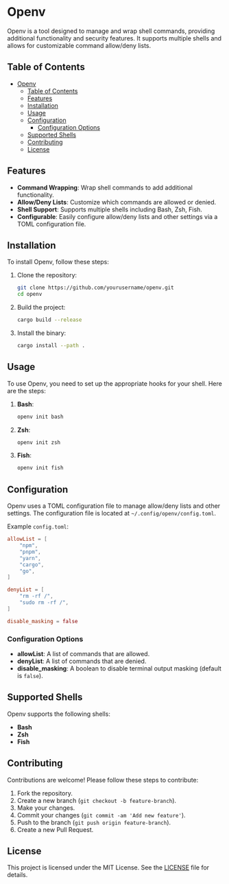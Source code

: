 # Openv

Openv is a tool designed to manage and wrap shell commands, providing additional functionality and security features. It supports multiple shells and allows for customizable command allow/deny lists.

## Table of Contents

- [Openv](#openv)
  - [Table of Contents](#table-of-contents)
  - [Features](#features)
  - [Installation](#installation)
  - [Usage](#usage)
  - [Configuration](#configuration)
    - [Configuration Options](#configuration-options)
  - [Supported Shells](#supported-shells)
  - [Contributing](#contributing)
  - [License](#license)

## Features

- **Command Wrapping**: Wrap shell commands to add additional functionality.
- **Allow/Deny Lists**: Customize which commands are allowed or denied.
- **Shell Support**: Supports multiple shells including Bash, Zsh, Fish.
- **Configurable**: Easily configure allow/deny lists and other settings via a TOML configuration file.

## Installation

To install Openv, follow these steps:

1. Clone the repository:
   ```sh
   git clone https://github.com/yourusername/openv.git
   cd openv
   ```

2. Build the project:
   ```sh
   cargo build --release
   ```

3. Install the binary:
   ```sh
   cargo install --path .
   ```

## Usage

To use Openv, you need to set up the appropriate hooks for your shell. Here are the steps:

1. **Bash**:
   ```sh
   openv init bash
   ```

2. **Zsh**:
   ```sh
   openv init zsh
   ```

3. **Fish**:
   ```sh
   openv init fish
   ```

## Configuration

Openv uses a TOML configuration file to manage allow/deny lists and other settings. The configuration file is located at `~/.config/openv/config.toml`.

Example `config.toml`:
```toml
allowList = [
    "npm",
    "pnpm",
    "yarn",
    "cargo",
    "go",
]

denyList = [
    "rm -rf /",
    "sudo rm -rf /",
]

disable_masking = false
```

### Configuration Options

- **allowList**: A list of commands that are allowed.
- **denyList**: A list of commands that are denied.
- **disable_masking**: A boolean to disable terminal output masking (default is `false`).

## Supported Shells

Openv supports the following shells:

- **Bash**
- **Zsh**
- **Fish**

## Contributing

Contributions are welcome! Please follow these steps to contribute:

1. Fork the repository.
2. Create a new branch (`git checkout -b feature-branch`).
3. Make your changes.
4. Commit your changes (`git commit -am 'Add new feature'`).
5. Push to the branch (`git push origin feature-branch`).
6. Create a new Pull Request.

## License

This project is licensed under the MIT License. See the [LICENSE](LICENSE) file for details.